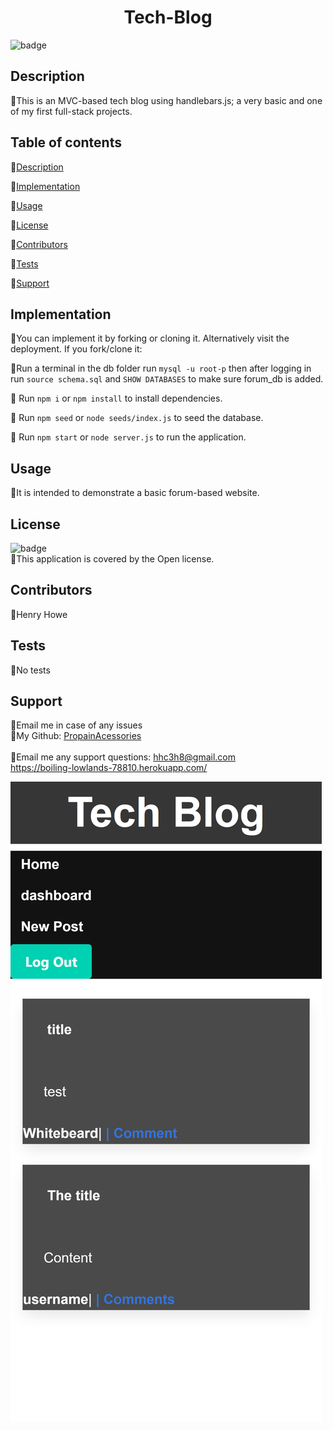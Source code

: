 
  <h1 align="center"> Tech-Blog</h1>

  ![badge](https://img.shields.io/badge/license-Open-brightgreen)<br />

  ## Description
  🐔This is an MVC-based tech blog using handlebars.js; a very basic and one of my first full-stack projects.

  ## Table of contents
  🐔[Description](#description)

  🐔[Implementation](#implementation)

  🐔[Usage](#usage)

  🐔[License](#license)

  🐔[Contributors](#contributors)

  🐔[Tests](#tests)
  
  🐔[Support](#support)

  ## Implementation
  🐔You can implement it by forking or cloning it. Alternatively visit the deployment. If you fork/clone it:

  🐔Run a terminal in the db folder run ```mysql -u root-p``` then after logging in run ```source schema.sql``` and ```SHOW DATABASES``` to make sure forum_db is added.

  🐔 Run ```npm i``` or ```npm install``` to install dependencies.

  🐔 Run ```npm seed``` or ```node seeds/index.js``` to seed the database.

  🐔 Run ```npm start``` or ```node server.js``` to run the application.

  ## Usage
  🐔It is intended to demonstrate a basic forum-based website.

  ## License
  ![badge](https://img.shields.io/badge/license-Open-brightgreen)
  <br/>
  🐔This application is covered by the Open license.
  
  ## Contributors
  🐔Henry Howe

  ## Tests
  🐔No tests

  ## Support
  🐔Email me in case of any issues<br/>
  🐔My Github: [PropainAcessories](https://github.com/undefined)<br/>
  <br/>
  🐔Email me any support questions: hhc3h8@gmail.com<br/>
  https://boiling-lowlands-78810.herokuapp.com/

![](assets/boiling-lowlands-78810.herokuapp.com_(Samsung%20Galaxy%20S8+).png)

